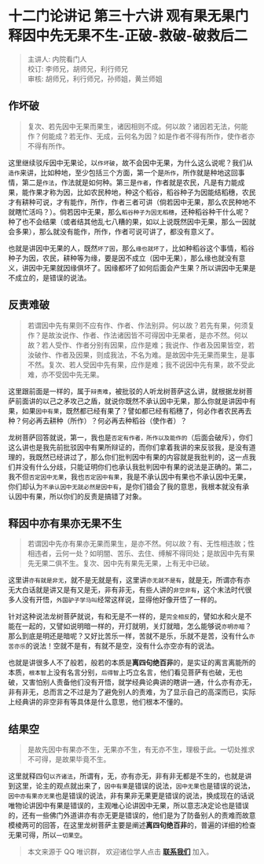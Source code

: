 # 十二门论讲记 第三十六讲 观有果无果门 释因中先无果不生-正破-救破-破救后二

> 主讲人: 内院看门人 <br />
> 校订: 李师兄，胡师兄，利行师兄 <br />
> 审核: 胡师兄，利行师兄，孙师姐，黄兰师姐 <br />

## 作坏破

> 复次、若先因中无果而果生，诸因相则不成。何以故？诸因若无法，何能作？何能成？若无作、无成，云何名为因？如是作者不得有所作，使作者亦不得有所作。

这里继续驳斥因中无果论，以`作坏破`，故不会因中无果，为什么这么说呢？我们从`造作`来讲，比如种地，至少包括三个方面，第一个是`所作`，所作就是种地这回事情，第二是`作法`，作法就是如何种。第三是`作者`，作者就是农民，凡是有力能成果，能作果才称为因，比如农民种地，种这个稻谷，稻谷种子为因能结稻穗，农民才有耕种可说，才有能作，所作，作者三者可讲（倘若因中无果，那么农民种地不就瞎忙活吗？）。倘若因中无果，那么`稻谷种子为因无稻穗`，还种稻谷种干什么呢？种了也不会结果（或者结其他乱七八糟的果，如以上说既然因中无果，那么一因就会多果），那么就没有能作，所作，作者可说可讲了，都没有意义了。

也就是讲因中无果的人，既然`坏了因`，那么`缘也就坏了`，比如种稻谷这个事情，稻谷种子为因，农民，耕种等为缘，要是因不成立（因中无果），那么缘也就没有意义，讲因中无果就因缘俱坏了。因缘都坏了如何后面会产生果？所以讲因中无果是不成立的，是错误的说法。

## 反责难破

> 若谓因中先有果则不应有作、作者、作法别异。何以故？若先有果，何须复作？是故汝说作、作者、作法诸因皆不可得因中无果者，是亦不然。何以故？若人受作、作者分别有因果，应作是难；我说作、作者及因果皆空，若汝破作、作者及因果，则成我法，不名为难。是故因中先无果而果生，是事不然。复次、若人受因中先有果，应作是难；我不说因中先有果，故不受此难，亦不受因中先无果。

这里跟前面是一样的，属于`辩责难`，被批驳的人听龙树菩萨这么讲，就根据龙树菩萨前面讲的以己之矛攻己之盾，就说你既然不承认因中无果，那么你就是讲因中有果，如果`因中有果`，既然都已经有果了？譬如都已经有稻穗了，何必作者农民再去种？何必再去耕种（所作）？何必再去种稻谷（使作者）？

龙树菩萨回答就说，第一，我也是`否定有作者，所作以及能作的`（后面会破斥），你们这么讲也是我先前批驳因中有果所辩证的，而你们拿着我讲的来反驳我，是没有道理的，我既然已经讲过了，那么你们批判因中有果的内容就是我批判的，这一点我们并没有什么分歧，只能证明你们也承认我批判因中有果的说法是正确的。第二，我不但`否定因中无果`，我也`否定因中有果`，我是不承认因中有果也不承认因中无果，你们却认为`不承认因中无就必然是因中有`，是你们错会了我的意思，我根本就没有承认因中有果，所以你们的反责是搞错了对象。

## 释因中亦有果亦无果不生

> 若谓因中先亦有果亦无果而果生，是亦不然。何以故？有、无性相违故；性相违者，云何一处？如明闇、苦乐、去住、缚解不得同处；是故因中先有果先无果二俱不生。复次、因中先有果先无果，上有无中已破。

这里讲`亦有就是非无`，就不是无就是有，这里讲`亦无就不是有`，就是无，所谓亦有亦无大白话就是讲又是有又是无，非有非无，有些人讲的`非空非有`，这个末法时代很多人没有开悟，`外国驴子学马叫`经常这样说，显得他好像开悟了一样的。

针对这种说法龙树菩萨就说，有和无是不一样的，是`完全相反`的，譬如水和火是不能在一起的，又譬如说明暗一样的，开灯就明，关灯就暗，怎么能够说`亦明亦暗`？那么到底是明还是暗呢？又好比苦乐一样，苦就不是乐，乐就不是苦，没有什么`亦苦亦乐`的说法！空就不是有，有就不是空，没有什么亦空亦有的说法。

也就是讲很多人不了般若，般若的本质是**离四句绝百非**的，是实证的离言离能所的本质，`根本智`上没有名言分别，`后得智`上巧立名言，他们看见菩萨有也破，无也破，又害怕别人责备他们没有开悟，就学经典论典讲的瞎讲一通，什么亦有亦无，非有非无，总而言之不过是为了避免别人的责难，为了显示自己的高深而已，实际上经典讲的非空非有等具体是什么意思，他们根本不懂的。

## 结果空

> 是故先因中有果亦不生，无果亦不生，有无亦不生，理极于此。一切处推求不可得，是故果毕竟不生。

这里就释四句`以齐诸法`，所谓有，无，亦有亦无，非有非无都是不生的，也就是讲到这里，论主的观点就出来了，`因中有果`是错误的说法，`因中无果`也是错误的说法，`因中亦有果亦无果`也是错误的说法，非有果非无果更是错误的说法，换成现在的话说唯物论讲因中有果是错误的，主观唯心论讲因中无果，所以意志决定论也是错误的，还有一些佛门外道讲亦有亦无更是错误的，他们是为了防备别人的责难而故意模棱两可的回答，在这里龙树菩萨主要是阐述**离四句绝百非**的，普遍的详细的检查无果可得，所以`一切果空`。

> 本文来源于 QQ 唯识群， 欢迎诸位学人点击 **[联系我们](https://mp.weixin.qq.com/s/lZCfWjmLjgNR165Tx4_bCQ)** 加入。
